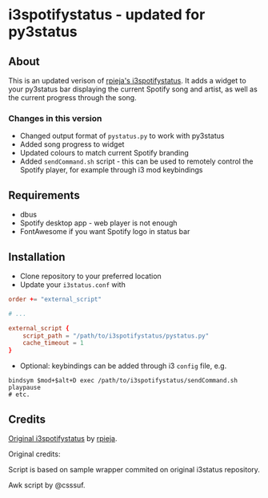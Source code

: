 # i3spotifystatus - updated for py3status

## About

This is an updated verison of [rpieja's i3spotifystatus](https://github.com/rpieja/i3spotifystatus). It adds a widget to your py3status bar displaying the current Spotify song and artist, as well as the current progress through the song.

### Changes in this version

* Changed output format of `pystatus.py` to work with py3status
* Added song progress to widget
* Updated colours to match current Spotify branding
* Added `sendCommand.sh` script - this can be used to remotely control the Spotify player, for example through i3 mod keybindings

## Requirements
* dbus
* Spotify desktop app - web player is not enough
* FontAwesome if you want Spotify logo in status bar

## Installation

* Clone repository to your preferred location
* Update your `i3status.conf` with
```conf
order += "external_script"

# ...

external_script {
    script_path = "/path/to/i3spotifystatus/pystatus.py"
    cache_timeout = 1
}
```
* Optional: keybindings can be added through i3 `config` file, e.g.
```
bindsym $mod+$alt+D exec /path/to/i3spotifystatus/sendCommand.sh playpause
# etc.
```

## Credits

[Original i3spotifystatus](https://github.com/rpieja/i3spotifystatus) by [rpieja](https://github.com/rpieja).

Original credits:

Script is based on sample wrapper commited on original i3status repository.

Awk script by @csssuf.
